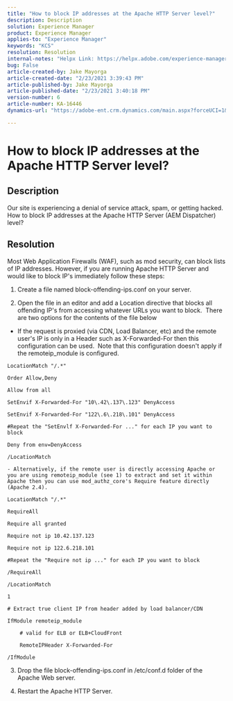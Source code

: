 ```yaml
---
title: "How to block IP addresses at the Apache HTTP Server level?"
description: Description
solution: Experience Manager
product: Experience Manager
applies-to: "Experience Manager"
keywords: "KCS"
resolution: Resolution
internal-notes: "Helpx Link: https://helpx.adobe.com/experience-manager/kb/block-ips-apache-http-server.html#remoteip_module"
bug: False
article-created-by: Jake Mayorga
article-created-date: "2/23/2021 3:39:43 PM"
article-published-by: Jake Mayorga
article-published-date: "2/23/2021 3:40:18 PM"
version-number: 6
article-number: KA-16446
dynamics-url: "https://adobe-ent.crm.dynamics.com/main.aspx?forceUCI=1&pagetype=entityrecord&etn=knowledgearticle&id=b8e31157-ed75-eb11-a812-000d3a37d0c6"

---
```

# How to block IP addresses at the Apache HTTP Server level?

## Description


Our site is experiencing a denial of service attack, spam, or getting hacked. How to block IP addresses at the Apache HTTP Server (AEM Dispatcher) level?


## Resolution


Most Web Application Firewalls (WAF), such as mod security, can block lists of IP addresses. However, if you are running Apache HTTP Server and would like to block IP's immediately follow these steps:

1. Create a file named block-offending-ips.conf on your server.

2. Open the file in an editor and add a Location directive that blocks all offending IP's from accessing whatever URLs you want to block.  There are two options for the contents of the file below

- If the request is proxied (via CDN, Load Balancer, etc) and the remote user's IP is only in a Header such as X-Forwarded-For then this configuration can be used.  Note that this configuration doesn't apply if the remoteip_module is configured.



`LocationMatch "/.*"`

`Order Allow,Deny`

`Allow from all`

`SetEnvif X-Forwarded-For "10\.42\.137\.123" DenyAccess`

`SetEnvif X-Forwarded-For "122\.6\.218\.101" DenyAccess`

`#Repeat the "SetEnvlf X-Forwarded-For ..." for each IP you want to block`

`Deny from env=DenyAccess`

`/LocationMatch`

`- Alternatively, if the remote user is directly accessing Apache or you are using remoteip_module (see 1) to extract and set it within Apache then you can use mod_authz_core's Require feature directly (Apache 2.4).`

`LocationMatch "/.*"`

`RequireAll`

`Require all granted`

`Require not ip 10.42.137.123`

`Require not ip 122.6.218.101`

`#Repeat the "Require not ip ..." for each IP you want to block`

`/RequireAll`

`/LocationMatch`



`1`

`# Extract true client IP from header added by load balancer/CDN`

`IfModule remoteip_module`

`    # valid for ELB or ELB+CloudFront`

`    RemoteIPHeader X-Forwarded-For`

`/IfModule`



3. Drop the file block-offending-ips.conf in /etc/conf.d folder of the Apache Web server.

4. Restart the Apache HTTP Server.

